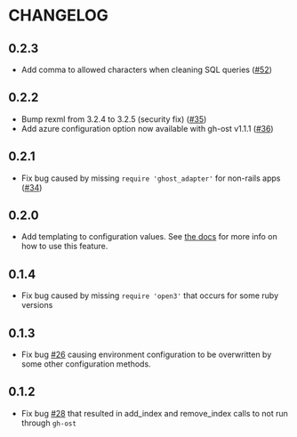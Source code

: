 # CHANGELOG

## 0.2.3
- Add comma to allowed characters when cleaning SQL queries ([#52](https://github.com/WeTransfer/ghost_adapter/pull/52))

## 0.2.2

- Bump rexml from 3.2.4 to 3.2.5 (security fix) ([#35](https://github.com/WeTransfer/ghost_adapter/pull/35))
- Add azure configuration option now available with gh-ost v1.1.1 ([#36](https://github.com/WeTransfer/ghost_adapter/pull/36))

## 0.2.1

- Fix bug caused by missing `require 'ghost_adapter'` for non-rails apps ([#34](https://github.com/WeTransfer/ghost_adapter/pull/34))

## 0.2.0

- Add templating to configuration values. See [the docs](./docs/config/templating.md) for more info on how to use this feature.

## 0.1.4

- Fix bug caused by missing `require 'open3'` that occurs for some ruby versions

## 0.1.3

- Fix bug [#26](https://github.com/WeTransfer/ghost_adapter/issues/26) causing environment configuration to be overwritten by some other configuration methods.

## 0.1.2

- Fix bug [#28](https://github.com/WeTransfer/ghost_adapter/issues/28) that resulted in add_index and remove_index calls to not run through `gh-ost`
